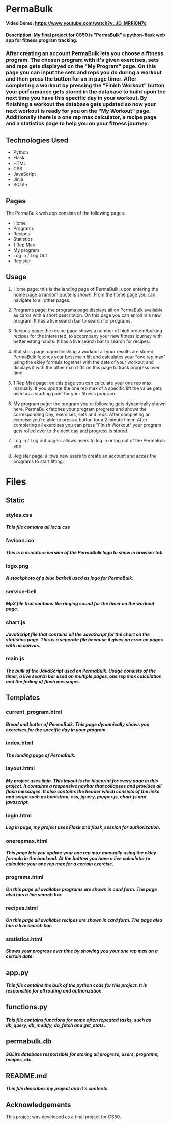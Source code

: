 # PermaBulk
#### Video Demo:  https://www.youtube.com/watch?v=JQ_MRRj0N7c
#### Description: My final project for CS50 is "PermaBulk" a python-flask web app for fitness program tracking.  

### After creating an account PermaBulk lets you choose a fitness program. The chosen program with it's given exercises, sets and reps gets displayed on the "My Program" page. On this page you can input the sets and reps you do during a workout and then press the button for an in page timer. After completing a workout by pressing the "Finish Workout" button your performance gets stored in the database to build upon the next time you have this specific day in your workout. By finishing a workout the database gets updated so now your next workout is ready for you on the "My Workout" page. Additionally there is a one rep max calculator, a recipe page and a statistics page to help you on your fitness journey. 


## Technologies Used

* Python
* Flask
* HTML
* CSS
* JavaScript
* Jinja
* SQLite

## Pages
The PermaBulk web app consists of the following pages.
* Home
* Programs
* Recipes
* Statistics
* 1 Rep Max
* My program
* Log in / Log Out
* Register

## Usage
1. Home page: this is the landing page of PermaBulk, upon entering the home page a random quote is shown. From the home page you can navigate to all other pages.

2. Programs page: the programs page displays all on PermaBulk available as cards with a short description. On this page you can enroll in a new program. It has a live search bar to search for programs.

3. Recipes page: the recipe page shows a number of high protein/bulking recipes for the interested, to accompany your new fitness journey with better eating habits. It has a live search bar to search for recipes.

4. Statistics page: upon finishing a workout all your results are stored, PermaBulk fetches your best main lift and calculates your "one rep max" using the ekley formula together with the date of your workout and displays it with the other main lifts on this page to track progress over time.

5. 1 Rep Max page: on this page you can calculate your one rep max manually. If you update the one rep max of a specific lift the value gets used as a starting point for your fitness program.

6. My program page: the program you're following gets dynamically shown here. PermaBulk fetches your program progress and shows the corresponding Day, exercises, sets and reps. After completing an exercise you're able to press a button for a 2 minute timer. After completing all exercises you can press "Finish Workout" your program gets rolled over to the next day and progress is stored.

7. Log in / Log out pages: allows users to log in or log out of the PermaBulk app.

8. Register page: allows new users to create an account and acces the programs to start lifting.

# Files

## Static

### **styles.css**
##### This file contains all local css

### **favicon.ico**
##### This is a miniature version of the PermaBulk logo to show in browser tab. 

### **logo.png**
##### A stockphoto of a blue barbell used as logo for PermaBulk.

### **service-bell**
##### Mp3 file that contains the ringing sound for the timer on the workout page.

### **chart.js**
##### JavaScript file that contains all the JavaScript for the chart on the statistics page. This is a seperate file because it gives an error on pages with no canvas.

### **main.js**
##### The bulk of the JavaScript used on PermaBulk. Usage consists of the timer, a live search bar used on multiple pages, one rep max calculation and the fading of flash messages.

## Templates

### **current_program.html**
##### Bread and butter of PermaBulk. This page dynamically shows you exercises for the specific day in your program.

### **index.html**
##### The landing page of PermaBulk.

### **layout.html**
##### My project uses jinja. This layout is the blueprint for every page in this project. It containts a responsive navbar that collapses and provides all flash messages. It also contains the header which consists of the links and script such as bootstrap, css, jquery, popper.js, chart.js and javascript.

### **login.html**
##### Log in page, my project uses Flask and flask_session for authorization.

### **onerepmax.html**
##### This page lets you update your one rep max manually using the ekley formula in the backend. At the bottom you have a live calculator to calculate your one rep max for a certain exercise.

### **programs.html**
##### On this page all available programs are shown in card form. The page also has a live search bar.

### **recipes.html**
##### On this page all available recipes are shown in card form. The page also has a live search bar.

### **statistics.html**
##### Shows your progress over time by showing you your one rep max on a certain date.

## **app.py**
##### This file contains the bulk of the python code for this project. It is responsible for all routing and authorization.

## **functions.py**
##### This file contains functions for some often repeated tasks, such as db_query, db_modify, db_fetch and get_stats.

## **permabulk.db**
##### SQLite database responsible for storing all progress, users, programs, recipes, etc.

## **README.md**
##### This file describes my project and it's contents.







## Acknowledgements
This project was developed as a final project for CS50.